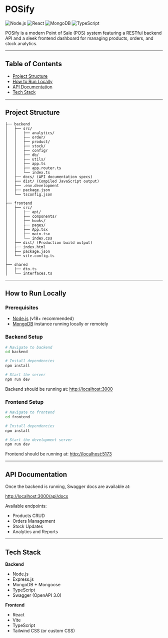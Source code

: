 # POSify

![Node.js](https://img.shields.io/badge/Node.js-339933?style=for-the-badge&logo=nodedotjs&logoColor=white)
![React](https://img.shields.io/badge/React-61DAFB?style=for-the-badge&logo=react&logoColor=black)
![MongoDB](https://img.shields.io/badge/MongoDB-4EA94B?style=for-the-badge&logo=mongodb&logoColor=white)
![TypeScript](https://img.shields.io/badge/TypeScript-3178C6?style=for-the-badge&logo=typescript&logoColor=white)

POSify is a modern Point of Sale (POS) system featuring a RESTful backend API and a sleek frontend dashboard for managing products, orders, and stock analytics.

---

## Table of Contents

- [Project Structure](#project-structure)
- [How to Run Locally](#how-to-run-locally)
- [API Documentation](#api-documentation)
- [Tech Stack](#tech-stack)

---

## Project Structure

```
├── backend
│   ├── src/
│   │   ├── analytics/
│   │   ├── order/
│   │   ├── product/
│   │   ├── stock/
│   │   ├── config/
│   │   ├── db/
│   │   ├── utils/
│   │   ├── app.ts
│   │   ├── app.router.ts
│   │   └── index.ts
│   ├── docs/ (API documentation specs)
│   ├── dist/ (Compiled JavaScript output)
│   ├── .env.development
│   ├── package.json
│   └── tsconfig.json
│
├── frontend
│   ├── src/
│   │   ├── api/
│   │   ├── components/
│   │   ├── hooks/
│   │   ├── pages/
│   │   ├── App.tsx
│   │   ├── main.tsx
│   │   └── index.css
│   ├── dist/ (Production build output)
│   ├── index.html
│   ├── package.json
│   └── vite.config.ts
│
├── shared
│   ├── dto.ts
│   └── interfaces.ts
```

---

## How to Run Locally

### Prerequisites

- [Node.js](https://nodejs.org/) (v18+ recommended)
- [MongoDB](https://www.mongodb.com/) instance running locally or remotely

### Backend Setup

```bash
# Navigate to backend
cd backend

# Install dependencies
npm install

# Start the server
npm run dev
```

Backend should be running at: [http://localhost:3000](http://localhost:3000)

### Frontend Setup

```bash
# Navigate to frontend
cd frontend

# Install dependencies
npm install

# Start the development server
npm run dev
```

Frontend should be running at: [http://localhost:5173](http://localhost:5173)

---

## API Documentation

Once the backend is running, Swagger docs are available at:

[http://localhost:3000/api/docs](http://localhost:3000/api/docs)

Available endpoints:
- Products CRUD
- Orders Management
- Stock Updates
- Analytics and Reports

---

## Tech Stack

**Backend**
- Node.js
- Express.js
- MongoDB + Mongoose
- TypeScript
- Swagger (OpenAPI 3.0)

**Frontend**
- React
- Vite
- TypeScript
- Tailwind CSS (or custom CSS)
